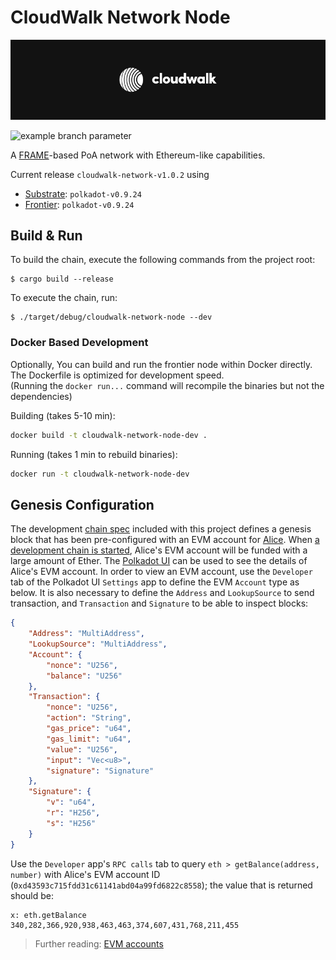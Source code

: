 # CloudWalk Network Node
![cloudwalk-cover.png](./media/cloudwalk-cover.png)

![example branch parameter](https://github.com/cloudwalk/cloudwalk-network/actions/workflows/rust.yml/badge.svg?branch=master)

A [FRAME](https://substrate.dev/docs/en/next/conceptual/runtime/frame)-based PoA network with Ethereum-like capabilities.

Current release `cloudwalk-network-v1.0.2` using
- [Substrate](https://github.com/paritytech/substrate): `polkadot-v0.9.24`
- [Frontier](https://github.com/paritytech/frontier): `polkadot-v0.9.24`

## Build & Run

To build the chain, execute the following commands from the project root:

```
$ cargo build --release
```

To execute the chain, run:

```
$ ./target/debug/cloudwalk-network-node --dev
```

### Docker Based Development

Optionally, You can build and run the frontier node within Docker directly.  
The Dockerfile is optimized for development speed.  
(Running the `docker run...` command will recompile the binaries but not the dependencies)

Building (takes 5-10 min):

```bash
docker build -t cloudwalk-network-node-dev .
```

Running (takes 1 min to rebuild binaries):

```bash
docker run -t cloudwalk-network-node-dev
```

## Genesis Configuration

The development [chain spec](node/src/chain_spec.rs) included with this project defines a genesis
block that has been pre-configured with an EVM account for
[Alice](https://substrate.dev/docs/en/knowledgebase/integrate/subkey#well-known-keys). When
[a development chain is started](https://github.com/substrate-developer-hub/substrate-node-template#run),
Alice's EVM account will be funded with a large amount of Ether. The
[Polkadot UI](https://polkadot.js.org/apps/#?rpc=ws://127.0.0.1:9944) can be used to see the details
of Alice's EVM account. In order to view an EVM account, use the `Developer` tab of the Polkadot UI
`Settings` app to define the EVM `Account` type as below. It is also necessary to define the
`Address` and `LookupSource` to send transaction, and `Transaction` and `Signature` to be able to
inspect blocks:

```json
{
	"Address": "MultiAddress",
	"LookupSource": "MultiAddress",
	"Account": {
		"nonce": "U256",
		"balance": "U256"
	},
	"Transaction": {
		"nonce": "U256",
		"action": "String",
		"gas_price": "u64",
		"gas_limit": "u64",
		"value": "U256",
		"input": "Vec<u8>",
		"signature": "Signature"
	},
	"Signature": {
		"v": "u64",
		"r": "H256",
		"s": "H256"
	}
}
```

Use the `Developer` app's `RPC calls` tab to query `eth > getBalance(address, number)` with Alice's
EVM account ID (`0xd43593c715fdd31c61141abd04a99fd6822c8558`); the value that is returned should be:

```text
x: eth.getBalance
340,282,366,920,938,463,463,374,607,431,768,211,455
```

> Further reading:
> [EVM accounts](https://github.com/danforbes/danforbes/blob/master/writings/eth-dev.md#Accounts)
